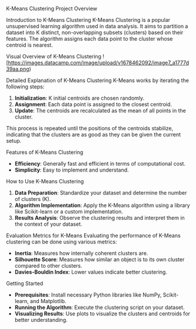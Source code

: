 
 K-Means Clustering Project Overview

Introduction to K-Means Clustering
K-Means Clustering is a popular unsupervised learning algorithm used in data analysis. It aims to partition a dataset into K distinct, non-overlapping subsets (clusters) based on their features. The algorithm assigns each data point to the cluster whose centroid is nearest.

Visual Overview of K-Means Clustering
![https://images.datacamp.com/image/upload/v1678462092/image7_a1777d39aa.png)

Detailed Explanation of K-Means Clustering
K-Means works by iterating the following steps:
1. **Initialization**: K initial centroids are chosen randomly.
2. **Assignment**: Each data point is assigned to the closest centroid.
3. **Update**: The centroids are recalculated as the mean of all points in the cluster.

This process is repeated until the positions of the centroids stabilize, indicating that the clusters are as good as they can be given the current setup.

Features of K-Means Clustering
- **Efficiency**: Generally fast and efficient in terms of computational cost.
- **Simplicity**: Easy to implement and understand.

How to Use K-Means Clustering
1. **Data Preparation**: Standardize your dataset and determine the number of clusters (K).
2. **Algorithm Implementation**: Apply the K-Means algorithm using a library like Scikit-learn or a custom implementation.
3. **Results Analysis**: Observe the clustering results and interpret them in the context of your dataset.

Evaluation Metrics for K-Means
Evaluating the performance of K-Means clustering can be done using various metrics:
- **Inertia**: Measures how internally coherent clusters are.
- **Silhouette Score**: Measures how similar an object is to its own cluster compared to other clusters.
- **Davies-Bouldin Index**: Lower values indicate better clustering.

Getting Started
- **Prerequisites**: Install necessary Python libraries like NumPy, Scikit-learn, and Matplotlib.
- **Running the Algorithm**: Execute the clustering script on your dataset.
- **Visualizing Results**: Use plots to visualize the clusters and centroids for better understanding.
